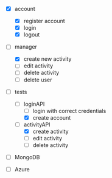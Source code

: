 * [x] account
  * [x] register account
  * [x] login
  * [x] logout

* [ ] manager
  * [x] create new activity
  * [ ] edit activity
  * [ ] delete activity
  * [ ] delete user

* [ ] tests
  * [ ] loginAPI
    * [ ] login with correct credentials
    * [x] create account
  *[ ] activityAPI
    * [x] create activity
    * [ ] edit activity
    * [ ] delete activity

* [ ] MongoDB

* [ ] Azure